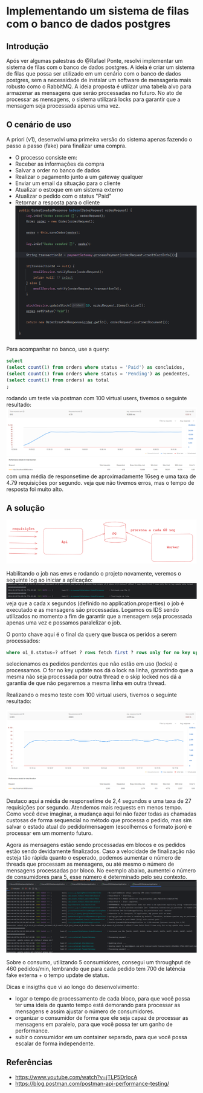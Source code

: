 # Implementando um sistema de filas com o banco de dados postgres

## Introdução
Após ver algumas palestras do @Rafael Ponte, resolvi implementar um sistema de filas com o banco de dados postgres. A ideia é criar um sistema de filas que possa ser utilizado em um cenário com o banco de dados postgres, sem a necessidade de instalar um software de mensageria mais robusto como o RabbitMQ.
A ideia proposta é utilizar uma tabela alvo para armazenar as mensagens que serão processadas no futuro. No ato de processar as mensagens, o sistema utilizará locks para garantir que a mensagem seja processada apenas uma vez.

## O cenário de uso
A priori (v1), desenvolvi uma primeira versão do sistema apenas fazendo o passo a passo (fake) para finalizar uma compra.

- O processo consiste em:
- Receber as informações da compra
- Salvar a order no banco de dados
- Realizar o pagamento junto a um gateway qualquer
- Enviar um email da situação para o cliente
- Atualizar o estoque em um sistema externo
- Atualizar o pedido com o status "Paid"
- Retornar a resposta para o cliente
![v0](img_1.png)

Para acompanhar no banco, use a query:
```sql
select 
(select count(1) from orders where status = 'Paid') as concluidos,
(select count(1) from orders where status = 'Pending') as pendentes,
(select count(1) from orders) as total
;
```

rodando um teste via postman com 100 virtual users, tivemos o seguinte resultado:
![img_4.png](img_4.png)
com uma média de responsetime de aproximadamente 16seg e uma taxa de 4.79 requisições por segundo.
veja que não tivemos erros, mas o tempo de resposta foi muito alto.

## A solução

![img_8.png](img_8.png)

Habilitando o job nas envs e rodando o projeto novamente, veremos o seguinte log ao iniciar a aplicação:
![img_5.png](img_5.png)
veja que a cada x segundos (definido no application.properties) o job é executado e as mensagens são processadas.
Logamos os IDS sendo utilizados no momento a fim de garantir que a mensagem seja processada apenas uma vez e possamos paralelizar o job.

O ponto chave aqui é o final da query que busca os peridos a serem processados:
```sql
where o1_0.status=? offset ? rows fetch first ? rows only for no key update skip locked
```
selecionamos os pedidos pendentes que não estão em uso (locks) e processamos. O for no key update nos dá o lock na linha, garantindo que a mesma não seja processada por outra thread e o skip locked nos dá a garantia de que não pegaremos a mesma linha em outra thread.

Realizando o mesmo teste com 100 virtual users, tivemos o seguinte resultado:

![img_6.png](img_6.png)

Destaco aqui a média de responsetime de 2,4 segundos e uma taxa de 27 requisições por segundo. Atendemos mais requests em menos tempo.
Como você deve imaginar, a mudança aqui foi não fazer todas as chamadas custosas de forma sequencial no método que processa o pedido, mas sim salvar o estado atual do pedido/mensagem (escolhemos o formato json)
e processar em um momento futuro.

Agora as mensagens estão sendo processadas em blocos e os pedidos estão sendo devidamente finalizados. Caso a velocidade de finalização não esteja tão rápida quanto o esperado, podemos aumentar o número de threads que processam as mensagens, ou até mesmo o número de mensagens processadas por bloco. No exemplo abaixo, aumentei o número de consumidores para 5, esse número é determinado pelo seu contexto.
![img_7.png](img_7.png)

Sobre o consumo, utilizando 5 consumidores, consegui um throughput de 460 pedidos/min, lembrando que para cada pedido tem 700 de latência fake externa + o tempo update de status.

Dicas e insigths que vi ao longo do desenvolvimento: 
- logar o tempo de processamento de cada bloco, para que você possa ter uma ideia de quanto tempo está demorando para processar as mensagens e assim ajustar o número de consumidores.
- organizar o consumidor de forma que ele seja capaz de processar as mensagens em paralelo, para que você possa ter um ganho de performance.
- subir o consumidor em um container separado, para que você possa escalar de forma independente.

## Referências
- https://www.youtube.com/watch?v=jTLP5DrIocA
- https://blog.postman.com/postman-api-performance-testing/